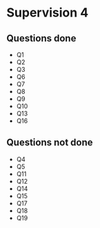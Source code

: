 # Supervision 4

## Questions done
- Q1
- Q2
- Q3
- Q6
- Q7
- Q8
- Q9
- Q10
- Q13
- Q16

## Questions not done

- Q4
- Q5
- Q11
- Q12
- Q14
- Q15
- Q17
- Q18
- Q19
